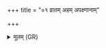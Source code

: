 +++
title = "०१ व्रातम् अहम् अपक्ष्णानाम्"

+++
<details><summary>मूलम् (GR)</summary>

व्रातम् अहम् अपक्ष्णानां  
व्रातं मुण्डीयसाम् उत ।  
व्रातं मुण्डिव्लानाम् अहं  
प्र ध्वाङ्क्षाꣳ इव चातये ॥
</details>